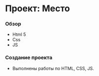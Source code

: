 # Проект: Место

### Обзор
* Html 5
* Css
* JS

### Создание проекта

* Выполнены работы по HTML, CSS, JS.






